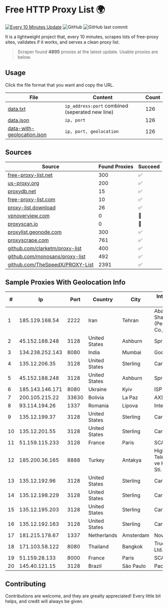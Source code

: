 
# Free HTTP Proxy List 🌍

[![Every 10 Minutes Update](https://github.com/mertguvencli/http-proxy-list/actions/workflows/main.yml/badge.svg?branch=main)](https://github.com/mertguvencli/http-proxy-list/actions/workflows/main.yml)
![GitHub](https://img.shields.io/github/license/mertguvencli/http-proxy-list)
![GitHub last commit](https://img.shields.io/github/last-commit/mertguvencli/http-proxy-list)

It is a lightweight project that, every 10 minutes, scrapes lots of free-proxy sites, validates if it works, and serves a clean proxy list.


> Scraper found **4895** proxies at the latest update. Usable proxies are below.

## Usage

Click the file format that you want and copy the URL.


|File|Content|Count|
|----|-------|-----|
|[data.txt](https://raw.githubusercontent.com/mertguvencli/http-proxy-list/main/proxy-list/data.txt)|`ip_address:port` combined (seperated new line)|126|
|[data.json](https://raw.githubusercontent.com/mertguvencli/http-proxy-list/main/proxy-list/data.json)|`ip, port`|126|
|[data-with-geolocation.json](https://raw.githubusercontent.com/mertguvencli/http-proxy-list/main/proxy-list/data-with-geolocation.json)|`ip, port, geolocation`|126|

## Sources

|Source|Found Proxies|Succeed|
|------|-------------|-------|
|[free-proxy-list.net](https://free-proxy-list.net)|300|✅|
|[us-proxy.org](https://www.us-proxy.org)|200|✅|
|[proxydb.net](http://proxydb.net)|15|✅|
|[free-proxy-list.com](https://free-proxy-list.com/?page=&port=&type%5B%5D=http&type%5B%5D=https&up_time=0&search=Search)|10|✅|
|[proxy-list.download](https://www.proxy-list.download/HTTP)|26|✅|
|[vpnoverview.com](https://vpnoverview.com/privacy/anonymous-browsing/free-proxy-servers)|0|🚫|
|[proxyscan.io](https://www.proxyscan.io)|0|🚫|
|[proxylist.geonode.com](https://proxylist.geonode.com/api/proxy-list?limit=300&page=1&sort_by=lastChecked&sort_type=desc&protocols=http,https)|300|✅|
|[proxyscrape.com](https://api.proxyscrape.com/v2/?request=displayproxies&protocol=http&timeout=10000&country=all&ssl=all&anonymity=all)|761|✅|
|[github.com/clarketm/proxy-list](https://raw.githubusercontent.com/clarketm/proxy-list/master/proxy-list-raw.txt)|400|✅|
|[github.com/monosans/proxy-list](https://raw.githubusercontent.com/monosans/proxy-list/main/proxies/http.txt)|492|✅|
|[github.com/TheSpeedX/PROXY-List](https://raw.githubusercontent.com/TheSpeedX/PROXY-List/master/http.txt)|2391|✅|


## Sample Proxies With Geolocation Info

|#|Ip|Port|Country|City|Internet Service Provider|
|-|--|----|-------|----|-------------------------|
|1|185.129.168.54|2222|Iran|Tehran|Abazarhaye Farsi Shabakeh (Persian Tools) Co., LTD.|
|2|45.152.188.248|3128|United States|Ashburn|Sprint|
|3|134.238.252.143|8080|India|Mumbai|Google LLC|
|4|135.12.206.35|3128|United States|Sterling|Carrytel|
|5|45.152.188.248|3128|United States|Ashburn|Sprint|
|6|185.143.146.171|8080|Ukraine|Kyiv|ISP UTELS|
|7|200.105.215.22|33630|Bolivia|La Paz|AXS Bolivia S. A.|
|8|93.114.194.26|1337|Romania|Lipova|Interkvm Host SRL|
|9|135.12.199.37|3128|United States|Sterling|Carrytel|
|10|135.12.201.55|3128|United States|Sterling|Carrytel|
|11|51.159.115.233|3128|France|Paris|SCALEWAY|
|12|185.200.36.165|8888|Turkey|Antakya|High Speed Telekomunikasyon ve Hab. Hiz. Ltd. Sti.|
|13|135.12.192.96|3128|United States|Sterling|Carrytel|
|14|135.12.198.229|3128|United States|Sterling|Carrytel|
|15|135.12.195.203|3128|United States|Sterling|Carrytel|
|16|135.12.192.163|3128|United States|Sterling|Carrytel|
|17|181.215.178.67|1337|Netherlands|Amsterdam|NovoServe B.V.|
|18|171.103.58.122|8080|Thailand|Bangkok|True Internet Co., Ltd.|
|19|51.159.28.133|8000|France|Paris|SCALEWAY|
|20|145.40.121.15|3128|Brazil|São Paulo|Packet Host, Inc.|



## Contributing

Contributions are welcome, and they are greatly appreciated! Every
little bit helps, and credit will always be given.

